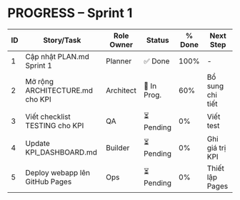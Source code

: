 # PROGRESS – Sprint 1
| ID | Story/Task                           | Role Owner | Status     | % Done | Next Step           |
|----|--------------------------------------|------------|------------|--------|---------------------|
| 1  | Cập nhật PLAN.md Sprint 1            | Planner    | ✅ Done    | 100%   | -                   |
| 2  | Mở rộng ARCHITECTURE.md cho KPI      | Architect  | 🚧 In Prog.| 60%    | Bổ sung chi tiết    |
| 3  | Viết checklist TESTING cho KPI       | QA         | ⏳ Pending | 0%     | Viết test            |
| 4  | Update KPI_DASHBOARD.md              | Builder    | ⏳ Pending | 0%     | Ghi giá trị KPI      |
| 5  | Deploy webapp lên GitHub Pages       | Ops        | ⏳ Pending | 0%     | Thiết lập Pages      |
